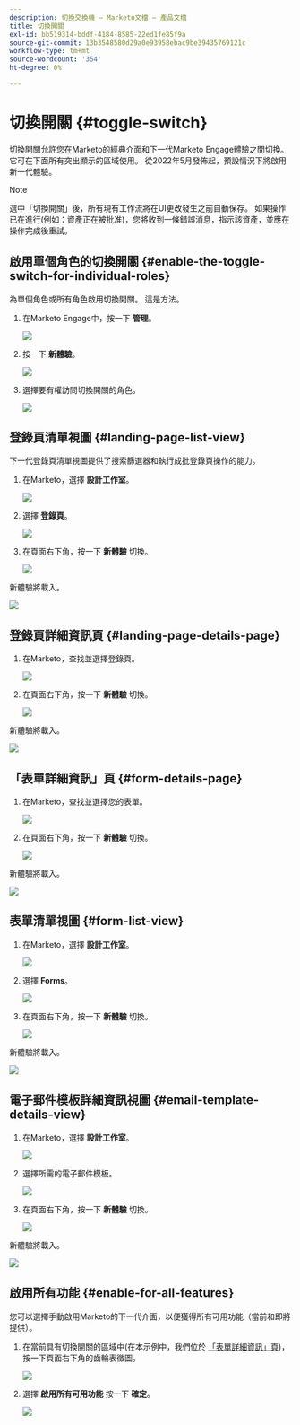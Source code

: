 ```yaml
---
description: 切換交換機 — Marketo文檔 — 產品文檔
title: 切換開關
exl-id: bb519314-bddf-4184-8585-22ed1fe85f9a
source-git-commit: 13b3548580d29a0e93958ebac9be39435769121c
workflow-type: tm+mt
source-wordcount: '354'
ht-degree: 0%

---
```


# 切換開關 {#toggle-switch}

切換開關允許您在Marketo的經典介面和下一代Marketo Engage體驗之間切換。 它可在下面所有突出顯示的區域使用。 從2022年5月發佈起，預設情況下將啟用新一代體驗。

>[!NOTE]
>
>選中「切換開關」後，所有現有工作流將在UI更改發生之前自動保存。 如果操作已在進行(例如：資產正在被批准)，您將收到一條錯誤消息，指示該資產，並應在操作完成後重試。

## 啟用單個角色的切換開關 {#enable-the-toggle-switch-for-individual-roles}

為單個角色或所有角色啟用切換開關。 這是方法。

1. 在Marketo Engage中，按一下 **管理**。

   ![](assets/toggle-switch-1.png)

1. 按一下 **新體驗**。

   ![](assets/toggle-switch-2.png)

1. 選擇要有權訪問切換開關的角色。

   ![](assets/toggle-switch-3.png)

## 登錄頁清單視圖 {#landing-page-list-view}

下一代登錄頁清單視圖提供了搜索篩選器和執行成批登錄頁操作的能力。

1. 在Marketo，選擇 **設計工作室**。

   ![](assets/toggle-switch-4.png)

1. 選擇 **登錄頁**。

   ![](assets/toggle-switch-5.png)

1. 在頁面右下角，按一下 **新體驗** 切換。

   ![](assets/toggle-switch-6.png)

新體驗將載入。

![](assets/toggle-switch-7.png)

## 登錄頁詳細資訊頁 {#landing-page-details-page}

1. 在Marketo，查找並選擇登錄頁。

   ![](assets/toggle-switch-8.png)

1. 在頁面右下角，按一下 **新體驗** 切換。

   ![](assets/toggle-switch-9.png)

新體驗將載入。

![](assets/toggle-switch-10.png)

## 「表單詳細資訊」頁 {#form-details-page}

1. 在Marketo，查找並選擇您的表單。

   ![](assets/toggle-switch-11.png)

1. 在頁面右下角，按一下 **新體驗** 切換。

   ![](assets/toggle-switch-12.png)

新體驗將載入。

![](assets/toggle-switch-13.png)

## 表單清單視圖 {#form-list-view}

1. 在Marketo，選擇 **設計工作室**。

   ![](assets/toggle-switch-14.png)

1. 選擇 **Forms**。

   ![](assets/toggle-switch-15.png)

1. 在頁面右下角，按一下 **新體驗** 切換。

   ![](assets/toggle-switch-16.png)

新體驗將載入。

![](assets/toggle-switch-17.png)

## 電子郵件模板詳細資訊視圖 {#email-template-details-view}

1. 在Marketo，選擇 **設計工作室**。

   ![](assets/toggle-switch-18.png)

1. 選擇所需的電子郵件模板。

   ![](assets/toggle-switch-19.png)

1. 在頁面右下角，按一下 **新體驗** 切換。

   ![](assets/toggle-switch-20.png)

新體驗將載入。

![](assets/toggle-switch-21.png)

## 啟用所有功能 {#enable-for-all-features}

您可以選擇手動啟用Marketo的下一代介面，以便獲得所有可用功能（當前和即將提供）。

1. 在當前具有切換開關的區域中(在本示例中，我們位於 [「表單詳細資訊」頁](#form-details-page))，按一下頁面右下角的齒輪表徵圖。

   ![](assets/toggle-switch-22.png)

1. 選擇 **啟用所有可用功能** 按一下 **確定**。

   ![](assets/toggle-switch-23.png)
